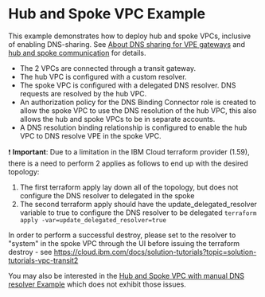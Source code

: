 # Hub and Spoke VPC Example

This example demonstrates how to deploy hub and spoke VPCs, inclusive of enabling DNS-sharing. See [About DNS sharing for VPE gateways](https://cloud.ibm.com/docs/vpc?topic=vpc-vpe-dns-sharing) and [hub and spoke communication](https://cloud.ibm.com/docs/solution-tutorials?topic=solution-tutorials-vpc-transit1) for details.
- The 2 VPCs are connected through a transit gateway.
- The hub VPC is configured with a custom resolver.
- The spoke VPC is configured with a delegated DNS resolver. DNS requests are resolved by the hub VPC.
- An authorization policy for the DNS Binding Connector role is created to allow the spoke VPC to use the DNS resolution of the hub VPC, this also allows the hub and spoke VPCs to be in separate accounts.
- A DNS resolution binding relationship is configured to enable the hub VPC to DNS resolve VPE in the spoke VPC.


:exclamation: **Important**: Due to a limitation in the IBM Cloud terraform provider (1.59), there is a need to perform 2 applies as follows to end up with the desired topology:
1. The first terraform apply lay down all of the topology, but does not configure the DNS resolver to delegated in the spoke
2. The second terraform apply should have the update_delegated_resolver variable to true to configure the DNS resolver to be delegated ```terraform apply -var=update_delegated_resolver=true```

In order to perform a successful destroy, please set to the resolver to "system" in the spoke VPC through the UI before issuing the terraform destroy - see https://cloud.ibm.com/docs/solution-tutorials?topic=solution-tutorials-vpc-transit2

You may also be interested in the [Hub and Spoke VPC with manual DNS resolver Example](../hub-spoke-manual-resolver/) which does not exhibit those issues.
